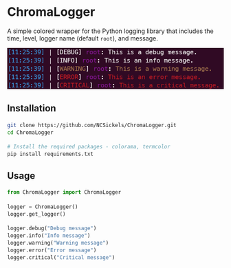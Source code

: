 # ChromaLogger

A simple colored wrapper for the Python logging library that includes the time, level, logger name (default `root`), and message.

![Example](.github/assets/example.png)

## Installation

```bash
git clone https://github.com/NCSickels/ChromaLogger.git
cd ChromaLogger

# Install the required packages - colorama, termcolor
pip install requirements.txt
```

## Usage

```python
from ChromaLogger import ChromaLogger

logger = ChromaLogger()
logger.get_logger()

logger.debug("Debug message")
logger.info("Info message")
logger.warning("Warning message")
logger.error("Error message")
logger.critical("Critical message")
```
